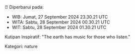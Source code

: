 ⏰ Diperbarui pada:
- WIB: Jumat, 27 September 2024 23.30.21 UTC
- WITA: Sabtu, 28 September 2024 00.30.21 UTC
- WIT: Sabtu, 28 September 2024 01.30.21 UTC

Kutipan Inspiratif:
"The earth has music for those who listen."


Kategori: nature

